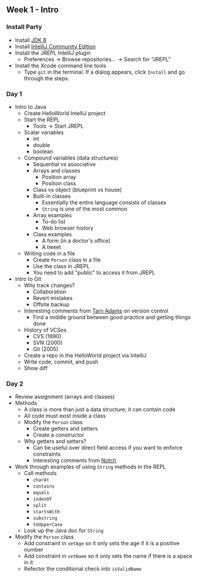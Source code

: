 ## Week 1 - Intro

### Install Party

* Install [JDK 8](http://www.oracle.com/technetwork/java/javase/downloads/jdk8-downloads-2133151.html)
* Install [IntelliJ Community Edition](https://www.jetbrains.com/idea/download/)
* Install the JREPL IntelliJ plugin
  * Preferences -> Browse repositories… -> Search for “JREPL”
* Install the Xcode command line tools
  * Type `git` in the terminal. If a dialog appears, click `Install` and go through the steps.

### Day 1

* Intro to Java
  * Create HelloWorld IntelliJ project
  * Start the REPL
    * Tools -> Start JREPL
  * Scalar variables
    * int
    * double
    * boolean
  * Compound variables (data structures)
    * Sequential vs associative
    * Arrays and classes
      * Position array
      * Position class
    * Class vs object (blueprint vs house)
    * Built-in classes
      * Essentially the entire language consists of classes
      * `String` is one of the most common
    * Array examples
      * To-do list
      * Web browser history
    * Class examples
      * A form (in a doctor's office)
      * A tweet
  * Writing code in a file
    * Create `Person` class in a file
    * Use the class in JREPL
    * You need to add "public" to access it from JREPL
* Intro to Git
  * Why track changes?
    * Collaboration
    * Revert mistakes
    * Offsite backup
  * Interesting comments from [Tarn Adams](https://www.reddit.com/r/IAmA/comments/1avszc/im_tarn_adams_of_bay_12_games_cocreator_of_dwarf/c919fo8) on version control
    * Find a middle ground between good practice and getting things done
  * History of VCSes
    * CVS (1990)
    * SVN (2000)
    * Git (2005)
  * Create a repo in the HelloWorld project via IntelliJ
  * Write code, commit, and push
  * Show diff

### Day 2

* Review assignment (arrays and classes)
* Methods
  * A class is more than just a data structure; it can contain code
  * All code must exist inside a class
  * Modify the `Person` class
    * Create getters and setters
    * Create a constructor
  * Why getters and setters?
    * Can be useful over direct field access if you want to enforce constraints
    * Interesting comments from [Notch](http://notch.tumblr.com/post/15782716917/coding-skill-and-the-decline-of-stagnation)
* Work through examples of using `String` methods in the REPL
  * Call methods
    * `charAt`
    * `contains`
    * `equals`
    * `indexOf`
    * `split`
    * `startsWith`
    * `substring`
    * `toUpperCase`
  * Look up the Java doc for `String`
* Modify the `Person` class
  * Add constraint in `setAge` so it only sets the age if it is a positive number
  * Add constraint in `setName` so it only sets the name if there is a space in it
  * Refector the conditional check into `isValidName`
